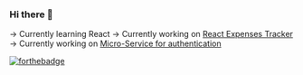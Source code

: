### Hi there 👋

-> Currently learning React
-> Currently working on [React Expenses Tracker](https://github.com/ericraymundrex/Expenses_Tracker)
-> Currently working on [Micro-Service for authentication](https://github.com/ericraymundrex/React_user_autentication_API)

[![forthebadge](https://forthebadge.com/images/badges/contains-cat-gifs.svg)]()
